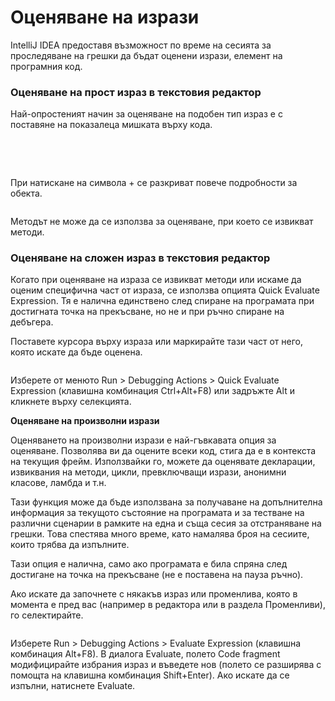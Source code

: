 # Оценяване на изрази

IntelliJ IDEA предоставя възможност по време на сесията за проследяване на грешки да бъдат оценени изрази, елемент на програмния код.

### **Оценяване на прост израз в текстовия редактор**

Най-опростеният начин за оценяване на подобен тип израз е с поставяне на показалеца мишката върху кода.  &#x20;

#### &#x20;

<figure><img src="../../.gitbook/assets/image (67).png" alt=""><figcaption></figcaption></figure>

<figure><img src="../../.gitbook/assets/image (32).png" alt=""><figcaption></figcaption></figure>

<figure><img src="../../.gitbook/assets/image (45).png" alt=""><figcaption></figcaption></figure>

<figure><img src="../../.gitbook/assets/image (68).png" alt=""><figcaption></figcaption></figure>

При натискане на символа + се разкриват повече подробности за обекта.

<figure><img src="../../.gitbook/assets/image (27).png" alt=""><figcaption></figcaption></figure>

Методът не може да се използва за оценяване, при което се извикват методи.

### **Оценяване на сложен израз в текстовия редактор**

Когато при оценяване на израза се извикват методи или искаме да оценим специфична част от израза, се използва опцията Quick Evaluate Expression. Тя е налична единствено след спиране на програмата при достигната точка на прекъсване, но не и при ръчно спиране на дебъгера.

Поставете курсора върху израза или маркирайте тази част от него, която искате да бъде оценена.

<figure><img src="../../.gitbook/assets/image (43).png" alt=""><figcaption></figcaption></figure>

Изберете от менюто  Run > Debugging Actions > Quick Evaluate Expression (клавишна комбинация Ctrl+Alt+F8) или задръжте Alt и кликнете върху селекцията.

**Оценяване на произволни изрази**

Оценяването на произволни изрази е най-гъвкавата опция за оценяване. Позволява ви да оцените всеки код, стига да е в контекста на текущия фрейм. Използвайки го, можете да оценявате декларации, извиквания на методи, цикли, превключващи изрази, анонимни класове, ламбда и т.н.

Тази функция може да бъде използвана за получаване на допълнителна информация за текущото състояние на програмата и за тестване на различни сценарии в рамките на една и съща сесия за отстраняване на грешки. Това спестява много време, като намалява броя на сесиите, които трябва да изпълните.

Тази опция е налична, само ако програмата е била спряна след достигане на точка на прекъсване (не е поставена на пауза ръчно).

Ако искате да започнете с някакъв израз или променлива, която в момента е пред вас (например в редактора или в раздела Променливи), го селектирайте.

<figure><img src="../../.gitbook/assets/image (23).png" alt=""><figcaption></figcaption></figure>

Изберете Run > Debugging Actions > Evaluate Expression (клавишна комбинация Alt+F8). В диалога Evaluate, полето Code fragment модифицирайте избрания израз и въведете нов (полето се разширява с помощта на клавишна комбинация Shift+Enter). Ако искате да се изпълни, натиснете Evaluate.

<figure><img src="../../.gitbook/assets/image (74).png" alt=""><figcaption></figcaption></figure>
